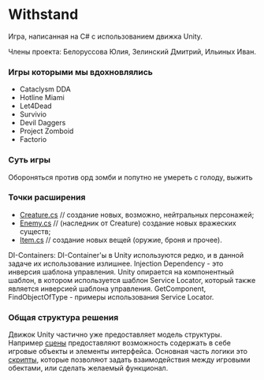# Withstand
Игра, написанная на C# с использованием движка Unity.

Члены проекта: Белоруссова Юлия, Зелинский Дмитрий, Ильиных Иван.

### Игры которыми мы вдохновлялись
  - Cataclysm DDA
  - Hotline Miami
  - Let4Dead
  - Survivio
  - Devil Daggers
  - Project Zomboid
  - Factorio
 
### Суть игры
  Обороняться против орд зомби и попутно не умереть с голоду, выжить

### Точки расширения  
  - [Creature.cs](Assets/Scripts/Models/Creatures/Creature.cs)  //  создание новых, возможно, нейтральных персонажей;
  - [Enemy.cs](Assets/Scripts/Models/Creatures/Enemy.cs)  // (наследник от Creature) создание новых вражеских существ;
  - [Item.cs](Assets/Scripts/Models/Item.cs)  // создание новых вещей (оружие, броня и прочее).


DI-Containers:
DI-Container'ы в Unity используются редко, и в данной задаче их использование излишнее. Injection Dependency - это инверсия шаблона управления. Unity опирается на компонентный шаблон, в котором используется шаблон Service Locator, который также является инверсией шаблона управления.
GetComponent, FindObjectOfType - примеры использования Service Locator.

### Общая структура решения
Движок Unity частично уже предоставляет модель структуры. Например [сцены](Assets/Scenes) предоставляют возможность cодержать в себе игровые объекты и элементы интерфейса.
Основная часть логики это [скрипты](Assets/Scripts), которые позволяют задать взаимодействия между игровыми обектами, или сделать желаемый функционал.
